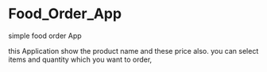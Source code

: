 # Food_Order_App
simple food order App

this Application show the product name and these price also.
you can select items and quantity which you want to order,
